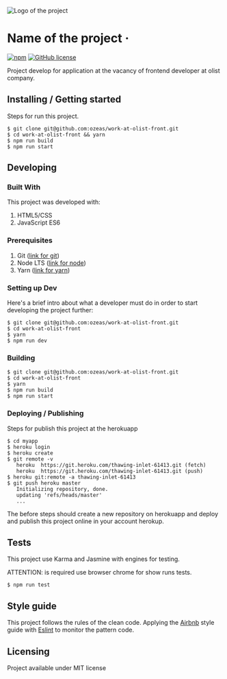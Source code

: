 ![Logo of the project](./images/logo.sample.png)

# Name of the project &middot; 
[![npm](https://img.shields.io/npm/v/npm.svg?style=flat-square)](https://www.npmjs.com/package/npm)  [![GitHub license](https://img.shields.io/badge/license-MIT-blue.svg?style=flat-square)](https://github.com/ozeas/work-at-olist-front/blob/master/LICENSE)

Project develop for application at the vacancy of frontend developer at olist company.

## Installing / Getting started

Steps for run this project.

```shell
$ git clone git@github.com:ozeas/work-at-olist-front.git
$ cd work-at-olist-front && yarn
$ npm run build
$ npm run start
```

## Developing

### Built With
This project was developed with:
1. HTML5/CSS
1. JavaScript ES6

### Prerequisites

1. Git ([link for git](https://git-scm.com "link for git"))
2. Node LTS ([link for node](https://nodejs.org/en/ "link for node"))
3. Yarn ([link for yarn](https://yarnpkg.com/pt-BR/ "link for yarn"))

### Setting up Dev

Here's a brief intro about what a developer must do in order to start developing
the project further:

```shell
$ git clone git@github.com:ozeas/work-at-olist-front.git
$ cd work-at-olist-front
$ yarn
$ npm run dev
```

### Building
```shell
$ git clone git@github.com:ozeas/work-at-olist-front.git
$ cd work-at-olist-front
$ yarn
$ npm run build
$ npm run start
```

### Deploying / Publishing
 Steps for publish this project at the herokuapp
 ```shell
 $ cd myapp
 $ heroku login
 $ heroku create
 $ git remote -v
	heroku  https://git.heroku.com/thawing-inlet-61413.git (fetch)
	heroku  https://git.heroku.com/thawing-inlet-61413.git (push)
$ heroku git:remote -a thawing-inlet-61413
$ git push heroku master
	Initializing repository, done.
	updating 'refs/heads/master'
	...
 ```

The before steps should create a new repository on herokuapp and deploy and publish this project online in your account herokup.

## Tests

This project use Karma and Jasmine with engines for testing.

ATTENTION: is required use browser chrome for show runs tests.

```shell
$ npm run test
```

## Style guide
This project follows the rules of the clean code. Applying the [Airbnb](https://github.com/airbnb/javascript/tree/master/packages/eslint-config-airbnb-base "Airbnb") style guide with [Eslint](https://eslint.org/docs/user-guide/getting-started "Eslint") to monitor the pattern code.

## Licensing

Project available under MIT license
